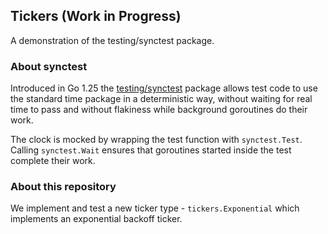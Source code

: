 ## Tickers (Work in Progress)

A demonstration of the testing/synctest package.

### About synctest

Introduced in Go 1.25 the [testing/synctest](https://pkg.go.dev/testing/synctest) package allows test code to use the standard time package in a deterministic way, without waiting for real time to pass and without flakiness while background goroutines do their work.

The clock is mocked by wrapping the test function with `synctest.Test`. Calling `synctest.Wait` ensures that goroutines started inside the test complete their work.

### About this repository

We implement and test a new ticker type - `tickers.Exponential` which implements an exponential backoff ticker.


